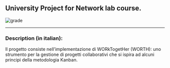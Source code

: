 ## University Project for Network lab course.  
  
![grade](https://api.codiga.io/project/22413/score/svg)

---

### Description (in italian):
Il progetto consiste nell’implementazione di ​WORkTogetHer (WORTH)​: uno strumento per la gestione di progetti collaborativi che si ispira ad alcuni principi della metodologia Kanban.

